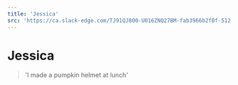 ```yaml
---
title: 'Jessica'
src: 'https://ca.slack-edge.com/TJ91QJ800-U016ZNQ27BM-fab3966b2f0f-512'
---
```


# Jessica

> 'I made a pumpkin helmet at lunch'
